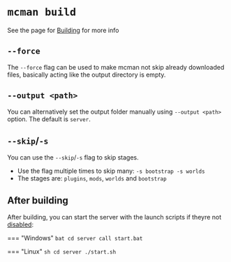 # `mcman build`

See the page for [Building](../concepts/building.md) for more info

## `--force`

The `--force` flag can be used to make mcman not skip already downloaded files, basically acting like the output directory is empty.

## `--output <path>`

You can alternatively set the output folder manually using `--output <path>` option. The default is `server`.

## `--skip`/`-s`

You can use the `--skip`/`-s` flag to skip stages.

- Use the flag multiple times to skip many: `-s bootstrap -s worlds`
- The stages are: `plugins`, `mods`, `worlds` and `bootstrap`

## After building

After building, you can start the server with the launch scripts if theyre not [disabled](../reference/server-launcher.md):

=== "Windows"
    ```bat
    cd server
    call start.bat
    ```


=== "Linux"
    ```sh
    cd server
    ./start.sh
    ```
